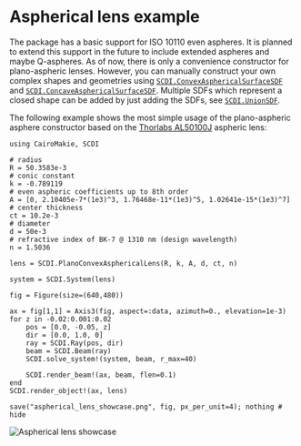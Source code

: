 # Aspherical lens example

The package has a basic support for ISO 10110 even aspheres. It is planned to extend this support in the future to include extended aspheres and maybe Q-aspheres.
As of now, there is only a convenience constructor for plano-aspheric lenses. However, you can manually construct your own complex shapes and geometries using 
[`SCDI.ConvexAsphericalSurfaceSDF`](@ref) and [`SCDI.ConcaveAsphericalSurfaceSDF`](@ref). Multiple SDFs which represent a closed shape can be added by just adding the SDFs, see [`SCDI.UnionSDF`](@ref).

The following example shows the most simple usage of the plano-aspheric asphere constructor based on the [Thorlabs AL50100J](https://www.thorlabs.com/thorproduct.cfm?partnumber=AL50100J) aspheric lens:

```@example aspheric_lens
using CairoMakie, SCDI

# radius
R = 50.3583e-3
# conic constant
k = -0.789119
# even aspheric coefficients up to 8th order
A = [0, 2.10405e-7*(1e3)^3, 1.76468e-11*(1e3)^5, 1.02641e-15*(1e3)^7]
# center thickness
ct = 10.2e-3
# diameter
d = 50e-3
# refractive index of BK-7 @ 1310 nm (design wavelength)
n = 1.5036

lens = SCDI.PlanoConvexAsphericalLens(R, k, A, d, ct, n)

system = SCDI.System(lens)

fig = Figure(size=(640,480))

ax = fig[1,1] = Axis3(fig, aspect=:data, azimuth=0., elevation=1e-3)
for z in -0.02:0.001:0.02
    pos = [0.0, -0.05, z]
    dir = [0.0, 1.0, 0]
    ray = SCDI.Ray(pos, dir)
    beam = SCDI.Beam(ray)
    SCDI.solve_system!(system, beam, r_max=40)

    SCDI.render_beam!(ax, beam, flen=0.1)
end
SCDI.render_object!(ax, lens)

save("aspherical_lens_showcase.png", fig, px_per_unit=4); nothing # hide

```

![Aspherical lens showcase](aspherical_lens_showcase.png)